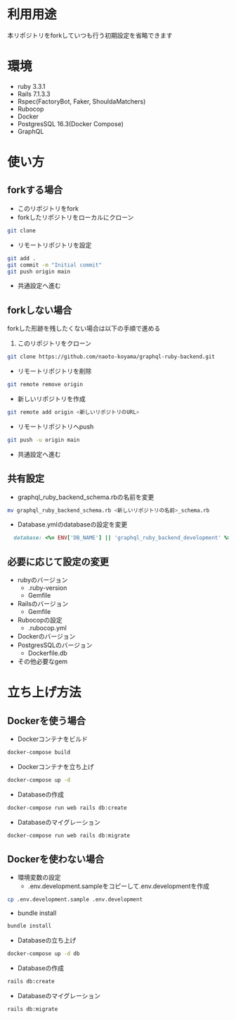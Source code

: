 # 利用用途

本リポジトリをforkしていつも行う初期設定を省略できます

# 環境

- ruby 3.3.1
- Rails 7.1.3.3
- Rspec(FactoryBot, Faker, ShouldaMatchers)
- Rubocop
- Docker
- PostgresSQL 16.3(Docker Compose)
- GraphQL

# 使い方
## forkする場合

- このリポジトリをfork
- forkしたリポジトリをローカルにクローン
```bash
git clone
```
- リモートリポジトリを設定
```bash
git add .
git commit -m "Initial commit"
git push origin main
```

- 共通設定へ進む

## forkしない場合

forkした形跡を残したくない場合は以下の手順で進める

1. このリポジトリをクローン
```bash
git clone https://github.com/naoto-koyama/graphql-ruby-backend.git
```

- リモートリポジトリを削除
```bash
git remote remove origin
```

- 新しいリポジトリを作成
```bash
git remote add origin <新しいリポジトリのURL>
```

- リモートリポジトリへpush
```bash
git push -u origin main
```

- 共通設定へ進む

## 共有設定

- graphql_ruby_backend_schema.rbの名前を変更
```bash
mv graphql_ruby_backend_schema.rb <新しいリポジトリの名前>_schema.rb
```

- Database.ymlのdatabaseの設定を変更
```ruby
  database: <%= ENV['DB_NAME'] || 'graphql_ruby_backend_development' %> # ここを変更(test, productionも同様)
```

## 必要に応じて設定の変更
- rubyのバージョン
  - .ruby-version
  - Gemfile
- Railsのバージョン
  - Gemfile
- Rubocopの設定
  - .rubocop.yml
- Dockerのバージョン
- PostgresSQLのバージョン
  - Dockerfile.db
- その他必要なgem

# 立ち上げ方法
## Dockerを使う場合

- Dockerコンテナをビルド
```bash
docker-compose build
```

- Dockerコンテナを立ち上げ
```bash
docker-compose up -d
```

- Databaseの作成
```bash
docker-compose run web rails db:create
```

- Databaseのマイグレーション
```bash
docker-compose run web rails db:migrate
```

## Dockerを使わない場合

- 環境変数の設定
  - .env.development.sampleをコピーして.env.developmentを作成
```bash
cp .env.development.sample .env.development
```

- bundle install
```bash
bundle install
```

- Databaseの立ち上げ
```bash
docker-compose up -d db
```

- Databaseの作成
```bash
rails db:create
```

- Databaseのマイグレーション
```bash
rails db:migrate
```
